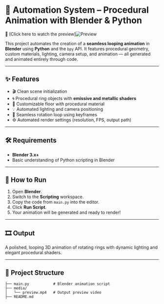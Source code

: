 # 🔄 Automation System – Procedural Animation with Blender & Python

 🎥 [Click here to watch the preview]![Preview](https://github.com/meramp11mmf/Autiomation-system/blob/main/Untitledvideo-MadewithClipchamp-ezgif.com-video-to-gif-converter.gif)


This project automates the creation of a **seamless looping animation** in **Blender** using **Python** and the `bpy` API. It features procedural geometry, custom materials, lighting, camera setup, and animation — all generated and animated entirely through code.

---

## ✨ Features

- 🎬 Clean scene initialization  
- 🌀 Procedural ring objects with **emissive and metallic shaders**  
- 🪩 Customizable floor with procedural material  
- 💡 Automated lighting and camera positioning  
- 🔁 Seamless rotation loop using keyframes  
- ⚙️ Automated render settings (resolution, FPS, output path)

---

## 🛠 Requirements

- **Blender 3.x+**
- Basic understanding of Python scripting in Blender

---

## 🚀 How to Run

1. Open **Blender**.
2. Switch to the **Scripting** workspace.
3. Copy the code from `main.py` into the editor.
4. Click **Run Script**.
5. Your animation will be generated and ready to render!

---

## 🎞 Output

A polished, looping 3D animation of rotating rings with dynamic lighting and elegant procedural shaders.

---

## 📁 Project Structure

```plaintext
├── main.py           # Blender animation script
├── media/
│   └── preview.mp4   # Output preview video
├── README.md

